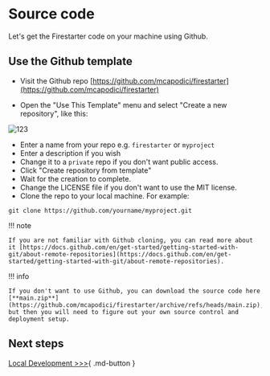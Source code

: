# Source code

Let's get the Firestarter code on your machine using Github.

## Use the Github template

* Visit the Github repo [https://github.com/mcapodici/firestarter](https://github.com/mcapodici/firestarter)

* Open the "Use This Template" menu and select "Create a new repository", like this:

![123](/assets/github-create-template.png)

* Enter a name from your repo e.g. `firestarter` or `myproject`
* Enter a description if you wish
* Change it to a `private` repo if you don't want public access.
* Click "Create repository from template"
* Wait for the creation to complete.
* Change the LICENSE file if you don't want to use the MIT license.
* Clone the repo to your local machine. For example:

```
git clone https://github.com/yourname/myproject.git
```

!!! note

    If you are not familiar with Github cloning, you can read more about it [https://docs.github.com/en/get-started/getting-started-with-git/about-remote-repositories](https://docs.github.com/en/get-started/getting-started-with-git/about-remote-repositories).

!!! info

    If you don't want to use Github, you can download the source code here [**main.zip**](https://github.com/mcapodici/firestarter/archive/refs/heads/main.zip), but then you will need to figure out your own source control and deployment setup.

## Next steps

[Local Development >>>](local-development.md){ .md-button }

